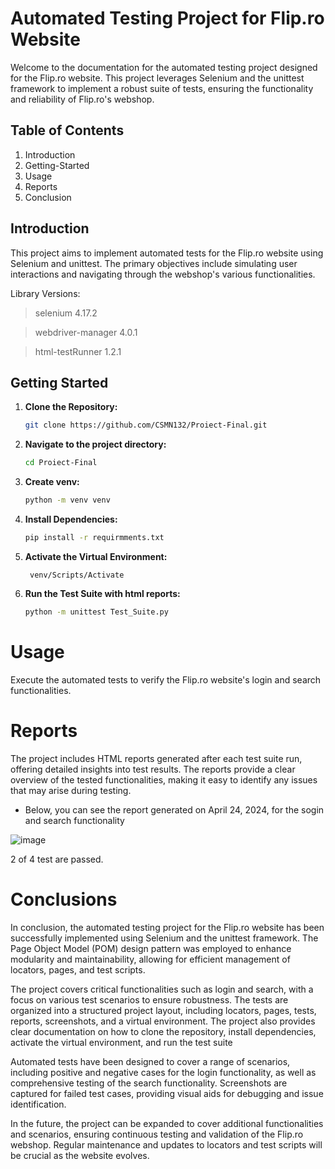 # Automated Testing Project for Flip.ro Website
Welcome to the documentation for the automated testing project designed for the Flip.ro website. This project leverages Selenium and the unittest framework to implement a robust suite of tests, ensuring the functionality and reliability of Flip.ro's webshop.

## Table of Contents
1. Introduction 
2. Getting-Started
3. Usage
4. Reports
5. Conclusion

## Introduction
   This project aims to implement automated tests for the Flip.ro website using Selenium and unittest. The primary objectives include simulating user interactions and navigating through the webshop's various functionalities.

Library Versions:
 >selenium 4.17.2

 >webdriver-manager 4.0.1

 >html-testRunner 1.2.1

## Getting Started

1. **Clone the Repository:**

    ```bash
    git clone https://github.com/CSMN132/Proiect-Final.git
    ```

2. **Navigate to the project directory:**
    
    ```bash
    cd Proiect-Final
    ```

3. **Create venv:**
    
    ```bash
    python -m venv venv
    ```
    
4. **Install Dependencies:**

    ```bash
    pip install -r requirmments.txt
    ```

5. **Activate the Virtual Environment:**
    
    ```Terminal
     venv/Scripts/Activate  
    ```
    
6. **Run the Test Suite with html reports:**

    ```bash
    python -m unittest Test_Suite.py
    ```

# Usage

Execute the automated tests to verify the Flip.ro website's login and search functionalities.

# Reports

The project includes HTML reports generated after each test suite run, offering detailed insights into test results. The reports provide a clear overview of the tested functionalities, making it easy to identify any issues that may arise during testing.

- Below, you can see the report generated on April 24, 2024, for the sogin and search functionality

![image](https://github.com/CSMN132/Proiect-Final/assets/139993897/2563bf50-631d-4ad7-8098-d30b9ef44c07)

2 of 4 test are passed.

# Conclusions

In conclusion, the automated testing project for the Flip.ro website has been successfully implemented using Selenium and the unittest framework. The Page Object Model (POM) design pattern was employed to enhance modularity and maintainability, allowing for efficient management of locators, pages, and test scripts.

The project covers critical functionalities such as login and search, with a focus on various test scenarios to ensure robustness. The tests are organized into a structured project layout, including locators, pages, tests, reports, screenshots, and a virtual environment. The project also provides clear documentation on how to clone the repository, install dependencies, activate the virtual environment, and run the test suite

Automated tests have been designed to cover a range of scenarios, including positive and negative cases for the login functionality, as well as comprehensive testing of the search functionality. Screenshots are captured for failed test cases, providing visual aids for debugging and issue identification.

In the future, the project can be expanded to cover additional functionalities and scenarios, ensuring continuous testing and validation of the Flip.ro webshop. Regular maintenance and updates to locators and test scripts will be crucial as the website evolves.
